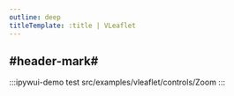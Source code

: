 ```yaml
---
outline: deep
titleTemplate: :title | VLeaflet
---
```


## #header-mark#
:::ipywui-demo test
src/examples/vleaflet/controls/Zoom
::: 
